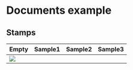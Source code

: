 # Documents example

## Stamps
Empty | Sample1 | Sample2 | Sample3
--------|------|-----|-----
![](https://github.com/xv1t/OpenDocumentTemplate/blob/master/examples/documents/img/stamp_empty.png) | [](https://github.com/xv1t/OpenDocumentTemplate/blob/master/examples/documents/img/stamp_libre_office_calc.png) | [](https://github.com/xv1t/OpenDocumentTemplate/blob/master/examples/documents/img/stamp_open_doc_template.png) | [](https://github.com/xv1t/OpenDocumentTemplate/blob/master/examples/documents/img/stamp_ubuntu.png)